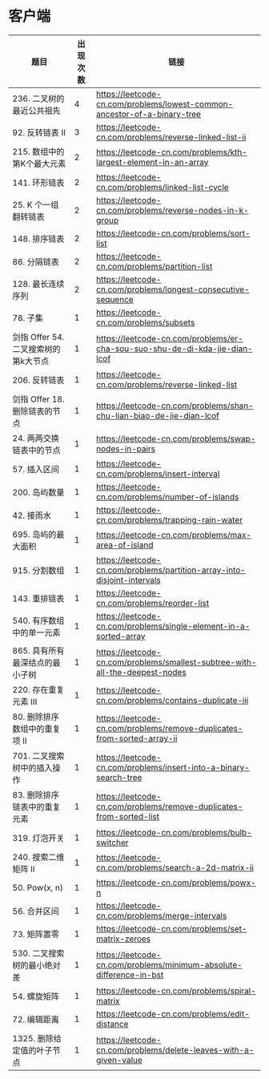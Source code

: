 # 客户端

|题目|出现次数|链接|
|-|-|-|
|236. 二叉树的最近公共祖先|4|https://leetcode-cn.com/problems/lowest-common-ancestor-of-a-binary-tree|
|92. 反转链表 II|3|https://leetcode-cn.com/problems/reverse-linked-list-ii|
|215. 数组中的第K个最大元素|2|https://leetcode-cn.com/problems/kth-largest-element-in-an-array|
|141. 环形链表|2|https://leetcode-cn.com/problems/linked-list-cycle|
|25. K 个一组翻转链表|2|https://leetcode-cn.com/problems/reverse-nodes-in-k-group|
|148. 排序链表|2|https://leetcode-cn.com/problems/sort-list|
|86. 分隔链表|2|https://leetcode-cn.com/problems/partition-list|
|128. 最长连续序列|2|https://leetcode-cn.com/problems/longest-consecutive-sequence|
|78. 子集|1|https://leetcode-cn.com/problems/subsets|
|剑指 Offer 54. 二叉搜索树的第k大节点|1|https://leetcode-cn.com/problems/er-cha-sou-suo-shu-de-di-kda-jie-dian-lcof|
|206. 反转链表|1|https://leetcode-cn.com/problems/reverse-linked-list|
|剑指 Offer 18. 删除链表的节点|1|https://leetcode-cn.com/problems/shan-chu-lian-biao-de-jie-dian-lcof|
|24. 两两交换链表中的节点|1|https://leetcode-cn.com/problems/swap-nodes-in-pairs|
|57. 插入区间|1|https://leetcode-cn.com/problems/insert-interval|
|200. 岛屿数量|1|https://leetcode-cn.com/problems/number-of-islands|
|42. 接雨水|1|https://leetcode-cn.com/problems/trapping-rain-water|
|695. 岛屿的最大面积|1|https://leetcode-cn.com/problems/max-area-of-island|
|915. 分割数组|1|https://leetcode-cn.com/problems/partition-array-into-disjoint-intervals|
|143. 重排链表|1|https://leetcode-cn.com/problems/reorder-list|
|540. 有序数组中的单一元素|1|https://leetcode-cn.com/problems/single-element-in-a-sorted-array|
|865. 具有所有最深结点的最小子树|1|https://leetcode-cn.com/problems/smallest-subtree-with-all-the-deepest-nodes|
|220. 存在重复元素 III|1|https://leetcode-cn.com/problems/contains-duplicate-iii|
|80. 删除排序数组中的重复项 II|1|https://leetcode-cn.com/problems/remove-duplicates-from-sorted-array-ii|
|701. 二叉搜索树中的插入操作|1|https://leetcode-cn.com/problems/insert-into-a-binary-search-tree|
|83. 删除排序链表中的重复元素|1|https://leetcode-cn.com/problems/remove-duplicates-from-sorted-list|
|319. 灯泡开关|1|https://leetcode-cn.com/problems/bulb-switcher|
|240. 搜索二维矩阵 II|1|https://leetcode-cn.com/problems/search-a-2d-matrix-ii|
|50. Pow(x, n)|1|https://leetcode-cn.com/problems/powx-n|
|56. 合并区间|1|https://leetcode-cn.com/problems/merge-intervals|
|73. 矩阵置零|1|https://leetcode-cn.com/problems/set-matrix-zeroes|
|530. 二叉搜索树的最小绝对差|1|https://leetcode-cn.com/problems/minimum-absolute-difference-in-bst|
|54. 螺旋矩阵|1|https://leetcode-cn.com/problems/spiral-matrix|
|72. 编辑距离|1|https://leetcode-cn.com/problems/edit-distance|
|1325. 删除给定值的叶子节点|1|https://leetcode-cn.com/problems/delete-leaves-with-a-given-value|